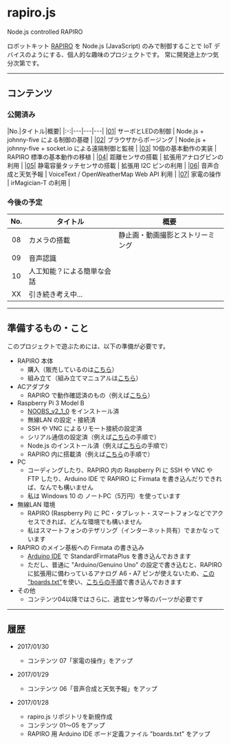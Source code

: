 # rapiro.js
Node.js controlled RAPIRO

ロボットキット [RAPIRO](https://github.com/mkokubun/rapiro.js.git) を Node.js (JavaScript) のみで制御することで IoT デバイスのようにする、個人的な趣味のプロジェクトです。
常に開発途上かつ気分次第です。


---

## コンテンツ

### 公開済み

|No.|タイトル|概要|
|:-:|---|---|---|
|[01](https://github.com/mkokubun/rapiro.js/tree/master/01)| サーボとLEDの制御 | Node.js + johnny-five による制御の基礎 |
|[02](https://github.com/mkokubun/rapiro.js/tree/master/02)| ブラウザからポージング | Node.js + johnny-five + socket.io による遠隔制御と監視 |
|[03](https://github.com/mkokubun/rapiro.js/tree/master/03)| 10個の基本動作の実装 | RAPIRO 標準の基本動作の移植 |
|[04](https://github.com/mkokubun/rapiro.js/tree/master/04)| 距離センサの搭載 | 拡張用アナログピンの利用 |
|[05](https://github.com/mkokubun/rapiro.js/tree/master/05)| 静電容量タッチセンサの搭載 | 拡張用 I2C ピンの利用 |
|[06](https://github.com/mkokubun/rapiro.js/tree/master/06)| 音声合成と天気予報 | VoiceText / OpenWeatherMap Web API 利用 |
|[07](https://github.com/mkokubun/rapiro.js/tree/master/07)| 家電の操作 | irMagician-T の利用 |

### 今後の予定
|No.|タイトル|概要|
|:-:|---|---|
|08|カメラの搭載              |静止画・動画撮影とストリーミング|
|09|音声認識                 | |
|10|人工知能？による簡単な会話 | |
|XX|引き続き考え中...         | |


---

## 準備するもの・こと

このプロジェクトで遊ぶためには、以下の準備が必要です。

- RAPIRO 本体
    - 購入（販売しているのは[こちら](http://www.rapiro.com/ja/#buy)）
    - 組み立て（組み立てマニュアルは[こちら](http://www.rapiro.com/ja/assembly-manual/)）
- ACアダプタ
    - RAPIRO で動作確認済のもの（例えば[こちら](http://wiki.rapiro.com/page/ac-adaptor_ja/)）
- Raspberry Pi 3 Model B
    - [NOOBS_v2_1_0](https://www.raspberrypi.org/downloads/noobs/) をインストール済
    - 無線LAN の設定・接続済
    - SSH や VNC によるリモート接続の設定済
    - シリアル通信の設定済（例えば[こちら](http://qiita.com/mkoku/items/111e6ec21395065f0c28)の手順で）
    - Node.js のインストール済（例えば[こちら](http://qiita.com/mkoku/items/111e6ec21395065f0c28)の手順で）
    - RAPIRO 内に搭載済（例えば[こちら](http://qiita.com/mkoku/items/191ead1b62693003bf64)の手順で）
- PC
    - コーディングしたり、RAPIRO 内の Raspberry Pi に SSH や VNC や FTP したり、Arduino IDE で RAPIRO に Firmata を書き込んだりできれば、なんでも構いません
    - 私は Windows 10 の ノートPC（5万円）を使っています
- 無線LAN 環境
    - RAPIRO (Raspberry Pi) に PC・タブレット・スマートフォンなどでアクセスできれば、どんな環境でも構いません
    - 私はスマートフォンのテザリング（インターネット共有）でまかなっています
- RAPIRO のメイン基板への Firmata の書き込み
    - [Arduino IDE](https://www.arduino.cc/en/main/software) で StandardFirmataPlus を書き込んでおきます
    - ただし、普通に "Arduino/Genuino Uno" の設定で書き込むと、RAPIRO に拡張用に備わっているアナログ A6・A7 ピンが使えないため、[この "boards.txt"](https://github.com/mkokubun/rapiro.js/tree/master/arduino_boards.txt)を使い、[こちらの手順](http://qiita.com/mkoku/items/253b7b2869f0baba2fa2)で書き込んでおきます
- その他
    - コンテンツ04以降ではさらに、適宜センサ等のパーツが必要です

---

## 履歴

- 2017/01/30
    - コンテンツ 07「家電の操作」をアップ

- 2017/01/29
    - コンテンツ 06「音声合成と天気予報」をアップ

- 2017/01/28
    - rapiro.js リポジトリを新規作成
    - コンテンツ 01～05 をアップ
    - RAPIRO 用 Arduino IDE ボード定義ファイル "boards.txt" をアップ